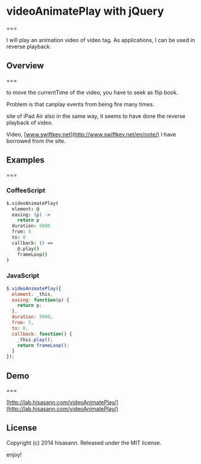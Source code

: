 # videoAnimatePlay with jQuery
===

I will play an animation video of video tag.  As applications, I can be used in reverse playback.

## Overview
===

to move the currentTime of the video, you have to seek as flip book. 

Problem is that canplay events from being fire many times. 

site of iPad Air also in the same way, it seems to have done the reverse playback of video.

Video, 
[www.swiftkey.net](http://www.swiftkey.net/en/note/)
I have borrowed from the site.


## Examples
===

### CoffeeScript


```coffeescript
$.videoAnimatePlay(
  element: @
  easing: (p) ->
    return p
  duration: 5000
  from: 5
  to: 0
  callback: () =>
    @.play()
    frameLoop()
)
```
### JavaScript


```javascript
$.videoAnimatePlay({
  element: _this,
  easing: function(p) {
    return p;
  },
  duration: 5000,
  from: 5,
  to: 0,
  callback: function() {
    _this.play();
    return frameLoop();
  }
});
```

## Demo
===

[http://lab.hisasann.com/videoAnimatePlay/](http://lab.hisasann.com/videoAnimatePlay/)

## License

Copyright (c) 2014 hisasann. Released under the MIT license.


enjoy!
